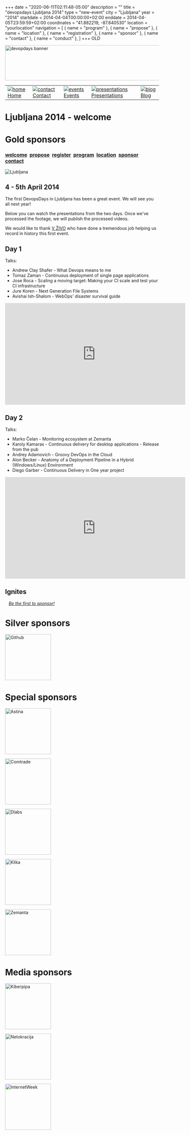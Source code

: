 +++
date = "2020-06-11T02:11:48-05:00"
description = ""
title = "devopsdays Ljubljana 2014"
type = "new-event"
city = "Ljubljana"
year = "2014"
startdate = 2014-04-04T00:00:00+02:00
enddate = 2014-04-05T23:59:59+02:00
coordinates = "41.882219, -87.640530"
location = "yourlocation"
navigation = [
    { name = "program" },
    { name = "propose" },
    { name = "location" },
    { name = "registration" },
    { name = "sponsor" },
    { name = "contact" },
    { name = "conduct" },
]
+++
OLD






<!DOCTYPE HTML PUBLIC "-//W3C//DTD HTML 4.01 Transitional//EN"
"http://www.w3.org/TR/html4/loose.dtd">
<html>
<head>
<meta http-equiv="content-type" content="text/html; charset=utf-8" >
<title>Ljubljana 2014
 - welcome</title>
<meta name="author" content="" >





<link rel="alternate" type="application/rss+xml" title="devopsdays RSS Feed" href="http://www.devopsdays.org/feed/" >



<script type="text/javascript" src="https://www.google.com/jsapi"></script>
<script type="text/javascript">
google.load('jquery', '1.3.2');
</script>

<!---This is a combined jAmpersand, jqwindont , jPullquote -->
<script type="text/javascript" src="/js/devops.js"></script>

<!--- Blueprint CSS Framework Screen + Fancytype-Screen + jedi.css -->
<link rel="stylesheet" href="/css/devops.min.css" type="text/css" media="screen, projection">
<link rel="stylesheet" href="/css/blueprint/print.css" type="text/css" media="print">
<!--[if IE]>
<link rel="stylesheet" href="/css/blueprint/ie.css" type="text/css" media="screen, projection">
<![endif]-->
</head>


<body onload="initialize()">

<div class="container ">
<div class="span-24 last" id="header">

 <div class="span-16 first">
	<img src="/images/devopsdays-banner.png" title="devopsdays banner" width="801" height="115" alt="devopdays banner" ><br>
 </div>
 <div class="span-8 last">
 </div>
</div>

<div class="span-24 last">
<div class="span-15 first">
<div id="headermenu">
<table >
  <tr>
    <td>
      <a href="/"><img alt="home" title="home" src="/images/home.png"></a>
      <a href="/">Home</a>
    </td>
    <td>
      <a href="/contact/"><img alt="contact" title="contact" src="/images/contact.png"></a>
      <a href="/contact/">Contact</a>
    </td>
    <td>
      <a href="/events/"><img alt="events" title="events" src="/images/events.png"></a>
      <a href="/events/">Events</a>
    </td>
    <td>
      <a href="/presentations/"><img alt="presentations" title="presentations" src="/images/presentations.png"></a>
      <a href="/presentations/">Presentations</a>
    </td>
    <td>
      <a href="/blog/"><img alt="blog" title="blog" src="/images/blog.png"></a>
      <a href="/blog/">Blog</a>
    </td>
  </tr>
</table>
</div>

</div>
<div class="span-8 last">
</div>

<div class="span-24 last" id="title">
<div class="span-15 first">
<h1>Ljubljana 2014
 - welcome </h1>
</div>

<div class="span-8 last">
</div>

  
<h1>Gold sponsors</h1>
  

</div>


<div class="span-15  ">
  <div class="span-15  last ">
  <div class="submenu">
<h3>
<a href="/events/2014/ljubljana/">welcome</a> 
<a href="/events/2014/ljubljana/propose">propose</a> 
<a href="/events/2014/ljubljana/registration">register</a> 
<a href="/events/2014/ljubljana/program">program</a> 
<a href="/events/2014/ljubljana/location">location</a> 
<a href="/events/2014/ljubljana/sponsor">sponsor</a> 
<a href="/events/2014/ljubljana/contact">contact</a> 

</h3>
</div>


  <p><img src="/events/2014/ljubljana/images/lj.jpg" alt="Ljubljana" /></p>

<h2>4 - 5th April 2014</h2>

<p>The first DevopsDays in Ljubljana has been a great event. We will see you all next year!</p>

<p>Below you can watch the presentations from the two days. Once we've processed the footage, we will publish the processed videos.</p>

<p>We would like to thank <a href="http://www.vzivo.si/">V ŽIVO</a> who have done a tremendous job helping us
record in history this first event.</p>

<h2>Day 1</h2>

<p>Talks:</p>

<ul>
<li>Andrew Clay Shafer - What Devops means to me</li>
<li>Tomaz Zaman - Continuous deployment of single page applications</li>
<li>Jose Roca - Scaling a moving target: Making your CI scale and test your CI infrastructure</li>
<li>Jure Koren - Next Generation File Systems</li>
<li>Avishai Ish-Shalom - WebOps' disaster survival guide</li>
</ul>


<iframe src="http://new.livestream.com/accounts/564247/events/2890324/videos/47052778/player?autoPlay=false&height=332&mute=false&width=590" width="590" height="332" frameborder="0" scrolling="no"></iframe>


<h2>Day 2</h2>

<p>Talks:</p>

<ul>
<li>Marko Čelan - Monitoring ecosystem at Zemanta</li>
<li>Karoly Kamaras - Continuous delivery for desktop applications - Release from the pub</li>
<li>Andrey Adamovich - Groovy DevOps in the Cloud</li>
<li>Alon Becker - Anatomy of a Deployment Pipeline in a Hybrid (Windows/Linux) Environment</li>
<li>Diego Garber - Continuous Delivery in One year project</li>
</ul>


<iframe src="http://new.livestream.com/accounts/564247/events/2890324/videos/47143236/player?autoPlay=false&height=332&mute=false&width=590" width="590" height="332" frameborder="0" scrolling="no"></iframe>


<h2>Ignites</h2>

<script type="text/javascript" src="https://apis.google.com/js/plusone.js"></script>




<div class="g-post" data-href="https://plus.google.com/116232259907576669477/posts/Jvr6R2MTsrQ"></div>


<div class="g-post" data-href="https://plus.google.com/116232259907576669477/posts/MxeN9e1hnxL"></div>




  </div>
  
</div>

<div class="span-8 last">
  <div class="span-8 last">



<i>   <a href='/events/2014/ljubljana/sponsor'>Be the first to sponsor!</a></i>






<h1>Silver sponsors</h1>


<a href='http://www.github.com/'><img border=0 alt='Github' title='Github' width=150px height=150px src='/events/2014/ljubljana/logos/github.png'></a>



<h1>Special sponsors</h1>

<a href='http://astina.si'><img border=0 alt='Astina' title='Astina' height=150px width=150px src='/events/2014/ljubljana/logos/astina.png'></a>

<a href='http://www.comtrade.com/si/'><img border=0 alt='Comtrade' title='Comtrade' height=150px width=150px src='/events/2014/ljubljana/logos/comtrade.png'></a>

<a href='http://dlabs.si/'><img border=0 alt='Dlabs' title='Dlabs' height=150px width=150px src='/events/2014/ljubljana/logos/dlabs.png'></a>

<a href='http://klika.si/'><img border=0 alt='Klika' title='Klika' height=150px width=150px src='/events/2014/ljubljana/logos/klika.png'></a>

<a href='http://www.zemanta.com/'><img border=0 alt='Zemanta' title='Zemanta' height=150px width=150px src='/events/2014/ljubljana/logos/zemanta.png'></a>



<h1>Media sponsors</h1>

<a href='https://www.kiberpipa.org/sl/'><img border=0 alt='Kiberpipa' title='Kiberpipa' height=150px width=150px src='/events/2014/ljubljana/logos/kiberpipa.png'></a>

<a href='http://www.netokracija.si/'><img border=0 alt='Netokracija' title='Netokracija' height=150px width=150px src='/events/2014/ljubljana/logos/netokracija.png'></a>

<a href='http://www.internetweek.si/'><img border=0 alt='InternetWeek' title='InternetWeek' height=150px width=150px src='/events/2014/ljubljana/logos/internetweek.png'></a>


</div>
  <div class="span-8 last">
  </div>


</div>


</div>
</div>

<script type="text/javascript">
  var _gaq = _gaq || [];
  _gaq.push(['_setAccount', 'UA-9713393-1']);
  _gaq.push(['_trackPageview']);

  (function() {
    var ga = document.createElement('script'); ga.type = 'text/javascript'; ga.async = true;
    ga.src = ('https:' == document.location.protocol ? 'https://ssl' : 'http://www') + '.google-analytics.com/ga.js';
    var s = document.getElementsByTagName('script')[0]; s.parentNode.insertBefore(ga, s);
  })();
</script>




</body>
</html>
